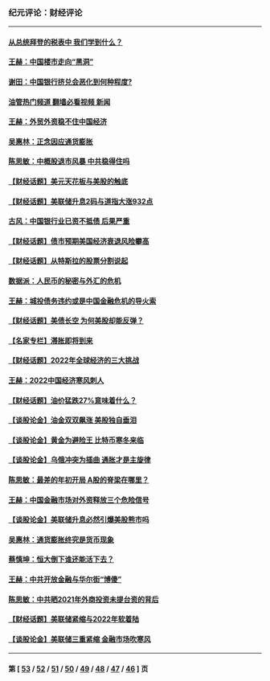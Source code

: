 ### 纪元评论：财经评论
---
#### [从总统拜登的税表中 我们学到什么？](../../pages/nsc1026/n13773081.md?07110330) 
#### [王赫：中国楼市走向“黑洞”](../../pages/nsc1026/n13770647.md?07110330) 
#### [谢田：中国银行挤兑会恶化到何种程度?](../../pages/nsc1026/n13766965.md?07110330) 
#### [油管热门频道 翻墙必看视频 新闻](ok?07110330)
#### [王赫：外贸外资稳不住中国经济](../../pages/nsc1026/n13753933.md?07110330) 
#### [吴惠林：正念因应通货膨胀](../../pages/nsc1026/n13750350.md?07110330) 
#### [陈思敏：中概股退市风暴 中共稳得住吗](../../pages/nsc1026/n13738978.md?07110330) 
#### [【财经话题】美元天花板与美股的触底](../../pages/nsc1026/n13736495.md?07110330) 
#### [【财经话题】美联储升息2码与道指大涨932点](../../pages/nsc1026/n13727377.md?07110330) 
#### [古风：中国银行业已资不抵债 后果严重](../../pages/nsc1026/n13726111.md?07110330) 
#### [【财经话题】债市预期美国经济衰退风险攀高](../../pages/nsc1026/n13698043.md?07110330) 
#### [【财经话题】从特斯拉的股票分割说起](../../pages/nsc1026/n13679733.md?07110330) 
#### [数据派：人民币的秘密与外汇的危机](../../pages/nsc1026/n13667092.md?07110330) 
#### [王赫：城投债务违约或是中国金融危机的导火索](../../pages/nsc1026/n13665322.md?07110330) 
#### [【财经话题】美债长空 为何美股却能反弹？](../../pages/nsc1026/n13665895.md?07110330) 
#### [【名家专栏】滞胀即将到来](../../pages/nsc1026/n13658171.md?07110330) 
#### [【财经话题】2022年全球经济的三大挑战](../../pages/nsc1026/n13654423.md?07110330) 
#### [王赫：2022中国经济寒风刺人](../../pages/nsc1026/n13651403.md?07110330) 
#### [【财经话题】油价猛跌27%意味着什么？](../../pages/nsc1026/n13648767.md?07110330) 
#### [【谈股论金】油金双双飙涨 美股独自垂泪](../../pages/nsc1026/n13631742.md?07110330) 
#### [【谈股论金】黄金为避险王 比特币寒冬来临](../../pages/nsc1026/n13600406.md?07110330) 
#### [【谈股论金】乌俄冲突为插曲 通胀才是主旋律](../../pages/nsc1026/n13576797.md?07110330) 
#### [陈思敏：最差的年初开局 A股的脊梁在哪里？](../../pages/nsc1026/n13558359.md?07110330) 
#### [王赫：中国金融市场对外资释放三个危险信号](../../pages/nsc1026/n13546389.md?07110330) 
#### [【谈股论金】美联储升息必然引爆美股熊市吗](../../pages/nsc1026/n13519194.md?07110330) 
#### [吴惠林：通货膨胀终究是货币现象](../../pages/nsc1026/n13512979.md?07110330) 
#### [蔡慎坤：恒大倒下谁还能活下去？](../../pages/nsc1026/n13501831.md?07110330) 
#### [王赫：中共开放金融与华尔街“博傻”](../../pages/nsc1026/n13501138.md?07110330) 
#### [陈思敏：中共晒2021年外商投资未提台资的背后](../../pages/nsc1026/n13501057.md?07110330) 
#### [【财经话题】美联储紧缩与2022年软着陆](../../pages/nsc1026/n13498354.md?07110330) 
#### [【谈股论金】美联储三重紧缩 金融市场吹寒风](../../pages/nsc1026/n13487202.md?07110330) 

---
#### 第 [ [53](./53.md?07110330) / [52](./52.md?07110330) / [51](./51.md?07110330) / [50](./50.md?07110330) / [49](./49.md?07110330) / [48](./48.md?07110330) / [47](./47.md?07110330) / [46](./46.md?07110330) ] 页
